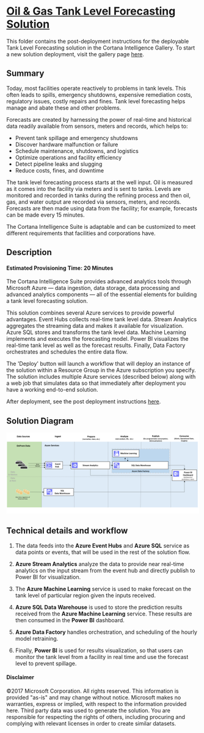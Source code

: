 # [Oil & Gas Tank Level Forecasting Solution](https://go.microsoft.com/fwlink/?linkid=831187)

This folder contains the post-deployment instructions for the deployable Tank Level Forecasting solution in the Cortana Intelligence Gallery. To start a new solution deployment, visit the gallery page [here](https://gallery.cortanaintelligence.com/solutions).

<Guide type="PostDeploymentGuidance" url="https://github.com/Azure/cortana-intelligence-tank-level-forecast/blob/master/Automated%20Deployment%20Guide/Post%20Deployment%20Instructions.md"/>

## <a name="Summary"></a>Summary
<Guide type="Summary">
Today, most facilities operate reactively to problems in tank levels. This often leads to spills, emergency shutdowns, expensive remediation costs, regulatory issues, costly repairs and fines. Tank level forecasting helps manage and abate these and other problems.

Forecasts are created by harnessing the power of real-time and historical data readily available from sensors, meters and records, which helps to:

- Prevent tank spillage and emergency shutdowns
- Discover hardware malfunction or failure
- Schedule maintenance, shutdowns, and logistics
- Optimize operations and facility efficiency
- Detect pipeline leaks and slugging
- Reduce costs, fines, and downtime

The tank level forecasting process starts at the well input. Oil is measured as it comes into the facility via meters and is sent to tanks. Levels are monitored and recorded in tanks during the refining process and then oil, gas, and water output are recorded via sensors, meters, and records. Forecasts are then made using data from the facility; for example, forecasts can be made every 15 minutes.

The Cortana Intelligence Suite is adaptable and can be customized to meet different requirements that facilities and corporations have.
</Guide>

## <a name="Description"></a>Description

#### Estimated Provisioning Time: <Guide type="EstimatedTime">20 Minutes</Guide>
<Guide type="Description">
The Cortana Intelligence Suite provides advanced analytics tools through Microsoft Azure — data ingestion, data storage, data processing and advanced analytics components — all of the essential elements for building a tank level forecasting solution.

This solution combines several Azure services to provide powerful advantages. Event Hubs collects real-time tank level data. Stream Analytics aggregates the streaming data and makes it available for visualization. Azure SQL stores and transforms the tank level data. Machine Learning implements and executes the forecasting model. Power BI visualizes the real-time tank level as well as the forecast results. Finally, Data Factory orchestrates and schedules the entire data flow.

The 'Deploy' button will launch a workflow that will deploy an instance of the solution within a Resource Group in the Azure subscription you specify. The solution includes multiple Azure services (described below) along with a web job that simulates data so that immediately after deployment you have a working end-to-end solution.

After deployment, see the post deployment instructions [here](https://github.com/Azure/cortana-intelligence-tank-level-forecast/blob/master/Automated%20Deployment%20Guide/Post%20Deployment%20Instructions.md).


## Solution Diagram

![Solution Diagram](https://raw.githubusercontent.com/Azure/cortana-intelligence-tank-level-forecast/master/Automated%20Deployment%20Guide/Figures/Tank%20Architecture.PNG?token=AIn4kF6iayGeZ_49xop2W_9Ypq3lttDMks5ZMbhSwA%3D%3D)

## Technical details and workflow
1.	The data feeds into the **Azure Event Hubs** and **Azure SQL** service as data points or events, that will be used in the rest of the solution flow.

3.	**Azure Stream Analytics** analyze the data to provide near real-time analytics on the input stream from the event hub and directly publish to Power BI for visualization.

4.	The **Azure Machine Learning** service is used to make forecast on the tank level of particular region given the inputs received.

5.	**Azure SQL Data Warehouse** is used to store the prediction results received from the **Azure Machine Learning** service. These results are then consumed in the **Power BI** dashboard.

6. **Azure Data Factory** handles orchestration, and scheduling of the hourly model retraining.

7.	Finally, **Power BI** is used for results visualization, so that users can monitor the tank level from a facility in real time and use the forecast level to prevent spillage.
</Guide>

#### Disclaimer

©2017 Microsoft Corporation. All rights reserved.  This information is provided "as-is" and may change without notice. Microsoft makes no warranties, express or implied, with respect to the information provided here.  Third party data was used to generate the solution.  You are responsible for respecting the rights of others, including procuring and complying with relevant licenses in order to create similar datasets.
